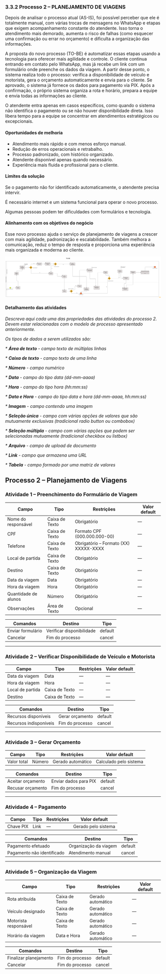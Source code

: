 ### 3.3.2 Processo 2 – PLANEJAMENTO DE VIAGENS

Depois de analisar o processo atual (AS-IS), foi possível perceber que ele é totalmente manual, com várias trocas de mensagens no WhatsApp e etapas que exigem acompanhamento constante do atendente. Isso torna o atendimento mais demorado, aumenta o risco de falhas (como esquecer uma confirmação ou errar no orçamento) e dificulta a organização das informações.

A proposta do novo processo (TO-BE) é automatizar essas etapas usando a tecnologia para oferecer mais agilidade e controle. O cliente continua entrando em contato pelo WhatsApp, mas já recebe um link com um formulário onde preenche os dados da viagem. A partir desse ponto, o sistema realiza todo o processo: verifica a disponibilidade de veículo e motorista, gera o orçamento automaticamente e envia para o cliente. Se aprovado, o sistema já fornece os dados para pagamento via PIX. Após a confirmação, o próprio sistema organiza a rota e horário, prepara a equipe e envia todas as informações ao cliente.

O atendente entra apenas em casos específicos, como quando o sistema não identifica o pagamento ou se não houver disponibilidade direta. Isso libera tempo para a equipe se concentrar em atendimentos estratégicos ou excepcionais.

#### Oportunidades de melhoria
- Atendimento mais rápido e com menos esforço manual.
- Redução de erros operacionais e retrabalho.
- Processo padronizado, com histórico organizado.
- Atendente disponível apenas quando necessário.
- Experiência mais fluida e profissional para o cliente.

#### Limites da solução
Se o pagamento não for identificado automaticamente, o atendente precisa intervir.

É necessário internet e um sistema funcional para operar o novo processo.

Algumas pessoas podem ter dificuldades com formulários e tecnologia.

#### Alinhamento com os objetivos do negócio
Esse novo processo ajuda o serviço de planejamento de viagens a crescer com mais agilidade, padronização e escalabilidade. Também melhora a comunicação, reduz o tempo de resposta e proporciona uma experiência mais organizada e moderna ao cliente.





![Planejamento de Viagens-TOBE](../images/PlanejamentoDeViagens_TOBE.png "Modelo BPMN do Processo 2.")

#### Detalhamento das atividades

_Descreva aqui cada uma das propriedades das atividades do processo 2. 
Devem estar relacionadas com o modelo de processo apresentado anteriormente._

_Os tipos de dados a serem utilizados são:_

_* **Área de texto** - campo texto de múltiplas linhas_

_* **Caixa de texto** - campo texto de uma linha_

_* **Número** - campo numérico_

_* **Data** - campo do tipo data (dd-mm-aaaa)_

_* **Hora** - campo do tipo hora (hh:mm:ss)_

_* **Data e Hora** - campo do tipo data e hora (dd-mm-aaaa, hh:mm:ss)_

_* **Imagem** - campo contendo uma imagem_

_* **Seleção única** - campo com várias opções de valores que são mutuamente exclusivas (tradicional radio button ou combobox)_

_* **Seleção múltipla** - campo com várias opções que podem ser selecionadas mutuamente (tradicional checkbox ou listbox)_

_* **Arquivo** - campo de upload de documento_

_* **Link** - campo que armazena uma URL_

_* **Tabela** - campo formado por uma matriz de valores_

## Processo 2 – Planejamento de Viagens

### Atividade 1 – Preenchimento do Formulário de Viagem

| **Campo**             | **Tipo**         | **Restrições**                             | **Valor default** |
|-----------------------|------------------|--------------------------------------------|-------------------|
| Nome do responsável   | Caixa de Texto   | Obrigatório                                | —                 |
| CPF                   | Caixa de Texto   | Formato CPF (000.000.000-00)               | —                 |
| Telefone              | Caixa de Texto   | Obrigatório – Formato (XX) XXXXX-XXXX      | —                 |
| Local de partida      | Caixa de Texto   | Obrigatório                                | —                 |
| Destino               | Caixa de Texto   | Obrigatório                                | —                 |
| Data da viagem        | Data             | Obrigatório                                | —                 |
| Hora da viagem        | Hora             | Obrigatório                                | —                 |
| Quantidade de alunos  | Número           | Obrigatório                                | —                 |
| Observações           | Área de Texto    | Opcional                                   | —                 |

| **Comandos**           | **Destino**                     | **Tipo**  |
|------------------------|----------------------------------|-----------|
| Enviar formulário      | Verificar disponibilidade       | default   |
| Cancelar               | Fim do processo                 | cancel    |

---

### Atividade 2 – Verificar Disponibilidade de Veículo e Motorista

| **Campo**             | **Tipo**         | **Restrições** | **Valor default** |
|-----------------------|------------------|----------------|-------------------|
| Data da viagem        | Data             | —              | —                 |
| Hora da viagem        | Hora             | —              | —                 |
| Local de partida      | Caixa de Texto   | —              | —                 |
| Destino               | Caixa de Texto   | —              | —                 |

| **Comandos**             | **Destino**                    | **Tipo**  |
|--------------------------|---------------------------------|-----------|
| Recursos disponíveis     | Gerar orçamento                | default   |
| Recursos indisponíveis   | Fim do processo                | cancel    |

---

### Atividade 3 – Gerar Orçamento

| **Campo**         | **Tipo** | **Restrições** | **Valor default**       |
|-------------------|----------|----------------|-------------------------|
| Valor total       | Número   | Gerado automático | Calculado pelo sistema |

| **Comandos**       | **Destino**             | **Tipo**  |
|--------------------|--------------------------|-----------|
| Aceitar orçamento  | Enviar dados para PIX    | default   |
| Recusar orçamento  | Fim do processo          | cancel    |

---

### Atividade 4 – Pagamento

| **Campo**          | **Tipo** | **Restrições** | **Valor default**       |
|--------------------|----------|----------------|-------------------------|
| Chave PIX          | Link     | —              | Gerado pelo sistema     |

| **Comandos**         | **Destino**                        | **Tipo**  |
|----------------------|-------------------------------------|-----------|
| Pagamento efetuado   | Organização da viagem              | default   |
| Pagamento não identificado | Atendimento manual          | cancel    |

---

### Atividade 5 – Organização da Viagem

| **Campo**             | **Tipo**        | **Restrições**                             | **Valor default**           |
|-----------------------|-----------------|--------------------------------------------|-----------------------------|
| Rota atribuída        | Caixa de Texto  | Gerado automático                          | —                           |
| Veículo designado     | Caixa de Texto  | Gerado automático                          | —                           |
| Motorista responsável | Caixa de Texto  | Gerado automático                          | —                           |
| Horário da viagem     | Data e Hora     | Gerado automático                          | —                           |

| **Comandos**         | **Destino**           | **Tipo**  |
|----------------------|------------------------|-----------|
| Finalizar planejamento | Fim do processo      | default   |
| Cancelar              | Fim do processo       | cancel    |
